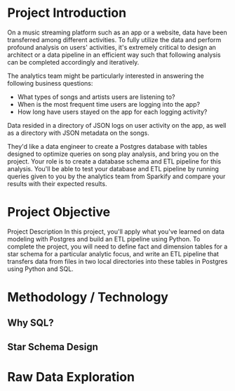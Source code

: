 # Project Introduction
On a music streaming platform such as an app or a website, data have been transferred among different activities.
To fully utilize the data and perform profound analysis on users' activities, it's extremely critical to design an architect or a data pipeline in an efficient way such that following analysis can be completed accordingly and iteratively.

The analytics team might be particularly interested in answering the following business questions: 
  - What types of songs and artists users are listening to?
  - When is the most frequent time users are logging into the app?
  - How long have users stayed on the app for each logging activity? 
  
Data resided in a directory of JSON logs on user activity on the app, as well as a directory with JSON metadata on the songs.

They'd like a data engineer to create a Postgres database with tables designed to optimize queries on song play analysis, and bring you on the project. Your role is to create a database schema and ETL pipeline for this analysis. You'll be able to test your database and ETL pipeline by running queries given to you by the analytics team from Sparkify and compare your results with their expected results.

# Project Objective

Project Description
In this project, you'll apply what you've learned on data modeling with Postgres and build an ETL pipeline using Python. To complete the project, you will need to define fact and dimension tables for a star schema for a particular analytic focus, and write an ETL pipeline that transfers data from files in two local directories into these tables in Postgres using Python and SQL.

# Methodology / Technology
## Why SQL?

## Star Schema Design 

# Raw Data Exploration
